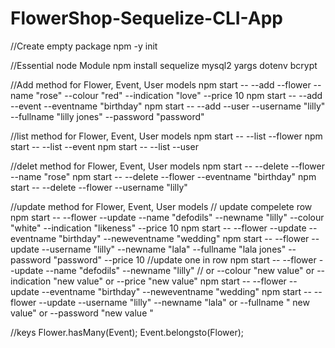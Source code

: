 # FlowerShop-Sequelize-CLI-App

//Create empty package
npm -y init

//Essential node Module
npm install sequelize mysql2 yargs dotenv bcrypt

//Add method for Flower, Event, User models
npm start -- --add --flower --name "rose" --colour "red" --indication "love" --price 10
npm start -- --add --event --eventname "birthday"
npm start -- --add --user --username "lilly" --fullname "lilly jones" --password "password"

//list method for Flower, Event, User models
npm start -- --list --flower
npm start -- --list --event
npm start -- --list --user

//delet method for Flower, Event, User models
npm start -- --delete --flower --name "rose"
npm start -- --delete --flower --eventname "birthday"
npm start -- --delete --flower --username "lilly"

//update method for Flower, Event, User models 
// update compelete row
npm start -- --flower --update --name "defodils" --newname "lilly" --colour "white" --indication "likeness" --price 10
npm start -- --flower --update --eventname "birthday" --neweventname "wedding"
npm start -- --flower --update --username "lilly" --newname "lala" --fullname "lala jones" --password "password" --price 10
 //update one in row
 npm start -- --flower --update --name "defodils" --newname "lilly" // or --colour "new value" or --indication "new value" or --price "new value"
 npm start -- --flower --update --eventname "birthday" --neweventname "wedding"
 npm start -- --flower --update --username "lilly" --newname "lala" or --fullname " new value" or --password "new value "



//keys
Flower.hasMany(Event);
Event.belongsto(Flower);

